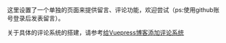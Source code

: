 这里设置了一个单独的页面来提供留言、评论功能，欢迎尝试（ps:使用github账号登录后发表留言）。

关于具体的评论系统的搭建，请参考[给Vuepress博客添加评论系统](https://heyan.site:8001/start/AddBlogComment.html)

<ValineComment />
